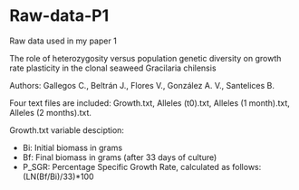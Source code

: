 # Raw-data-P1

Raw data used in my paper 1  

The role of heterozygosity versus population genetic diversity on growth rate plasticity in the clonal seaweed Gracilaria chilensis

Authors: Gallegos C., Beltrán J., Flores V., González A. V., Santelices B.

Four text files are included: Growth.txt, Alleles (t0).txt, Alleles (1 month).txt, Alleles (2 months).txt.

Growth.txt variable desciption:
- Bi: Initial biomass in grams
- Bf: Final biomass in grams (after 33 days of culture)
- P_SGR: Percentage Specific Growth Rate, calculated as follows: (LN(Bf/Bi)/33)*100


